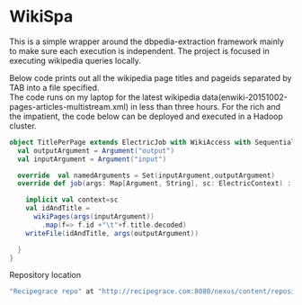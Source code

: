 WikiSpa
==========

This is a simple wrapper around the dbpedia-extraction framework mainly to make sure each execution is independent.
The project is focused in executing wikipedia queries locally.

Below code prints out all the wikipedia page titles and pageids separated by TAB into a file specified.  
The code runs on my laptop for the latest wikipedia data(enwiki-20151002-pages-articles-multistream.xml) in less than three hours.
 For the rich and the impatient, the code below can be deployed and executed in a Hadoop cluster.    

```scala
object TitlePerPage extends ElectricJob with WikiAccess with SequentialFileAccess {
  val outputArgument = Argument("output")
  val inputArgument = Argument("input")

  override  val namedArguments = Set(inputArgument,outputArgument)
  override def job(args: Map[Argument, String], sc: ElectricContext) : Unit = {

    implicit val context=sc
    val idAndTitle =
      wikiPages(args(inputArgument))
        .map(f=> f.id +"\t"+f.title.decoded)
    writeFile(idAndTitle, args(outputArgument))

  }
}
```

Repository location

```scala  
"Recipegrace repo" at "http://recipegrace.com:8080/nexus/content/repositories/releases/"
```

